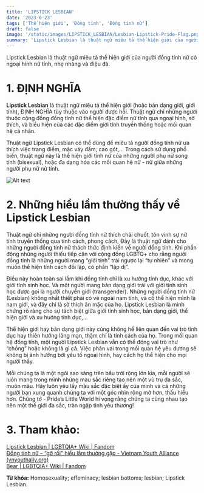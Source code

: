 ```yaml
---
title: 'LIPSTICK LESBIAN'
date: '2023-6-23'
tags: ['Thể hiện giới', 'Đồng tính', 'Đồng tính nữ']
draft: false
image: '/static/images/LIPSTICK_LESBIAN/Lesbian-Lipstick-Pride-Flag.png'
summary: 'Lipstick Lesbian là thuật ngữ miêu tả thể hiện giới của người đồng tính nữ có ngoại hình nữ tính, nhẹ nhàng và điệu đà.'
---
```


Lipstick Lesbian là thuật ngữ miêu tả thể hiện giới của người đồng tính nữ có ngoại hình nữ tính, nhẹ nhàng và điệu đà.

# **1. ĐỊNH NGHĨA**

**Lipstick Lesbian** là thuật ngữ miêu tả thể hiện giới (hoặc bản dạng giới, giới tính), ĐỊNH NGHĨA tùy thuộc vào người được hỏi. Thuật ngữ chỉ những người thuộc cộng đồng đồng tính nữ thể hiện đặc điểm nữ tính qua ngoại hình, sở thích, và biểu hiện của các đặc điểm giới tính truyền thống hoặc mối quan hệ cá nhân.

Thuật ngữ Lipstick Lesbian có thể dùng để miêu tả người đồng tính nữ ưa thích việc trang điểm, mặc váy đầm, cao gót,... Trong cách sử dụng phổ biến, thuật ngữ này là thể hiện giới tính nữ của những người phụ nữ song tính (bisexual), hoặc đa dạng hóa các mối quan hệ nữ - nữ giữa những người phụ nữ nữ tính.

![Alt text](/static/images/LIPSTICK_LESBIAN/Lesbian-Lipstick-Pride-Flag.png 'Cờ tự hào của Lipstick Lesbian')

# **2. Những hiểu lầm thường thấy về Lipstick Lesbian**

Thuật ngữ chỉ những người đồng tính nữ thích chải chuốt, tôn vinh sự nữ tính truyền thống qua tính cách, phong cách, Đây là thuật ngữ dành cho những người đồng tính nữ thách thức định kiến về người đồng tính. Khi phần đông những người thiếu tiếp cận với cộng đồng LGBTQ+ cho rằng người đồng tính là những người mang “giới tính” trái ngược lại “tự nhiên” và mong muốn thể hiện tính cách đối lập, có phần “lập dị”.

Điều này hoàn toàn sai lầm khi đồng tính chỉ là xu hướng tính dục, khác với giới tính sinh học. Và một người mang bản dạng giới trái với giới tính sinh học được gọi là người chuyển giới (transgender). Những người đồng tính nữ (Lesbian) không nhất thiết phải có vẻ ngoài nam tính, và cố thể hiện mình là nam giới, và đây chỉ là sở thích ăn mặc của họ. Lipstick Lesbian là minh chứng rõ ràng cho sự tách biệt giữa giới tính sinh học, bản dạng giới, thể hiện giới và xu hướng tính dục,…

Thể hiện giới hay bản dạng giới này cũng không hề liên quan đến vai trò tình dục hay thiên hướng lãng mạn, thậm chí là tính cách của họ. Trong mối quan hệ đồng tính, một người Lipstick Lesbian vẫn có thể đóng vai trò như “chồng” hoặc không là gì cả. Việc phân vai trong mối quan hệ yêu đương sẽ không bị ảnh hưởng bởi yếu tố ngoại hình, hay cách họ thể hiện cho mọi người thấy.

Mỗi chúng ta là một ngôi sao sáng trên bầu trời rộng lớn kia, mỗi người sẽ luôn mang trong mình những màu sắc riêng tạo nên một vũ trụ đa sắc, muôn màu. Hãy luôn yêu lấy màu sắc đặc biệt ấy của mình và cả những người bạn xung quanh chúng ta với một góc nhìn rộng mở hơn, thấu hiểu hơn. Chúng tớ - Pride’s Little World hi vọng rằng chúng ta cùng nhau tạo nên một thế giới đa sắc, tràn ngập tình yêu thương!

# **3. Tham khảo:**

[Lipstick Lesbian | LGBTQIA+ Wiki | Fandom](https://lgbtqia.fandom.com/wiki/Twink)\
[Đồng tính nữ – “gỡ rối” hiểu lầm thường gặp - Vietnam Youth Alliance (vnyouthally.org)](https://vnyouthally.org/dong-tinh-nu-go-roi-hieu-lam-thuong-gap/)\
[Bear | LGBTQIA+ Wiki | Fandom](https://lgbtqia.fandom.com/wiki/Bear)

**Từ khóa:** Homosexuality; effeminacy; lesbian bottoms; lesbian; Lipstick Lesbian.
